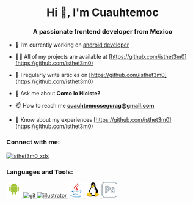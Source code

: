 <h1 align="center">Hi 👋, I'm Cuauhtemoc</h1>
<h3 align="center">A passionate frontend developer from Mexico</h3>

- 🔭 I’m currently working on [android developer](https://github.com/isthet3m0/database-android-studio.git)

- 👨‍💻 All of my projects are available at [https://github.com/isthet3m0](https://github.com/isthet3m0)

- 📝 I regularly write articles on [https://github.com/isthet3m0](https://github.com/isthet3m0)

- 💬 Ask me about **Como lo Hiciste?**

- 📫 How to reach me **cuauhtemocsegurag@gmail.com**

- 📄 Know about my experiences [https://github.com/isthet3m0](https://github.com/isthet3m0)

<h3 align="left">Connect with me:</h3>
<p align="left">
<a href="https://instagram.com/isthet3m0_xdx" target="blank"><img align="center" src="https://raw.githubusercontent.com/rahuldkjain/github-profile-readme-generator/master/src/images/icons/Social/instagram.svg" alt="isthet3m0_xdx" height="30" width="40" /></a>
</p>

<h3 align="left">Languages and Tools:</h3>
<p align="left"> <a href="https://developer.android.com" target="_blank" rel="noreferrer"> <img src="https://raw.githubusercontent.com/devicons/devicon/master/icons/android/android-original-wordmark.svg" alt="android" width="40" height="40"/> </a> <a href="https://git-scm.com/" target="_blank" rel="noreferrer"> <img src="https://www.vectorlogo.zone/logos/git-scm/git-scm-icon.svg" alt="git" width="40" height="40"/> </a> <a href="https://www.adobe.com/in/products/illustrator.html" target="_blank" rel="noreferrer"> <img src="https://www.vectorlogo.zone/logos/adobe_illustrator/adobe_illustrator-icon.svg" alt="illustrator" width="40" height="40"/> </a> <a href="https://www.java.com" target="_blank" rel="noreferrer"> <img src="https://raw.githubusercontent.com/devicons/devicon/master/icons/java/java-original.svg" alt="java" width="40" height="40"/> </a> <a href="https://www.linux.org/" target="_blank" rel="noreferrer"> <img src="https://raw.githubusercontent.com/devicons/devicon/master/icons/linux/linux-original.svg" alt="linux" width="40" height="40"/> </a> <a href="https://www.photoshop.com/en" target="_blank" rel="noreferrer"> <img src="https://raw.githubusercontent.com/devicons/devicon/master/icons/photoshop/photoshop-line.svg" alt="photoshop" width="40" height="40"/> </a> </p>
